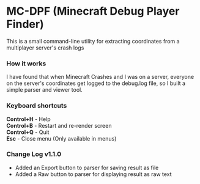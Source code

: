 # MC-DPF (Minecraft Debug Player Finder)
This is a small command-line utility for extracting coordinates from a multiplayer server's crash logs

### How it works
I have found that when Minecraft Crashes and I was on a server, everyone on the server's coordinates get logged to the debug.log file, so I built a simple parser and viewer tool.


### Keyboard shortcuts
**Control+H** - Help<br>
**Control+B** - Restart and re-render screen<br>
**Control+Q** - Quit<br>
**Esc**               - Close menu (Only available in menus)<br>


### Change Log v1.1.0
- Added an Export button to parser for saving result as file
- Added a Raw button to parser for displaying result as raw text

